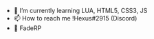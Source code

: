 - 🌱 I’m currently learning LUA, HTML5, CSS3,  JS
- 📫 How to reach me !Hexus#2915 (Discord)
- 🌴 FadeRP

<!---
Zegzus/Zegzus is a ✨ special ✨ repository because its `README.md` (this file) appears on your GitHub profile.
You can click the Preview link to take a look at your changes.
--->
